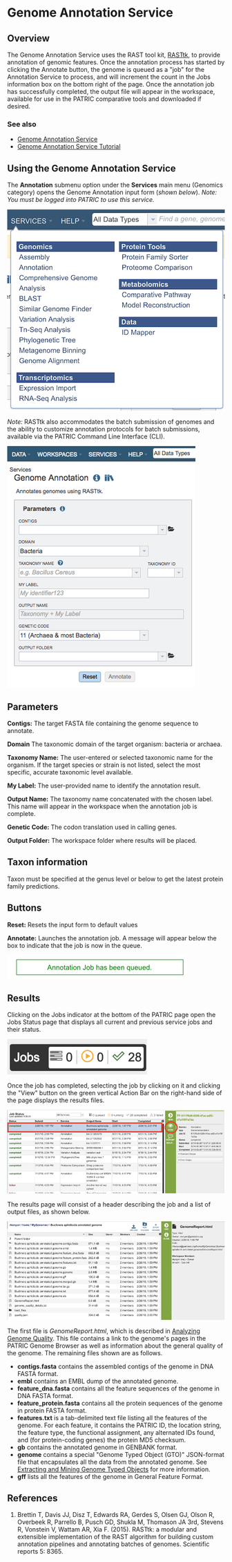 # Genome Annotation Service

## Overview
The Genome Annotation Service uses the RAST tool kit, [RASTtk](https://www.ncbi.nlm.nih.gov/pmc/articles/PMC4322359/), to provide annotation of genomic features. Once the annotation process has started by clicking the Annotate button, the genome is queued as a "job" for the Annotation Service to process, and will increment the count in the Jobs information box on the bottom right of the page. Once the annotation job has successfully completed, the output file will appear in the workspace, available for use in the PATRIC comparative tools and downloaded if desired.

### See also
* [Genome Annotation Service](https://patricbrc.org/app/Annotation)
* [Genome Annotation Service Tutorial](https://docs.patricbrc.org/tutorial/genome_annotation/annotation.html)

## Using the Genome Annotation Service
The **Annotation** submenu option under the **Services** main menu (Genomics category) opens the Genome Annotation input form (*shown below*). *Note: You must be logged into PATRIC to use this service.*

![Annotation Menu](../images/services_menu.png)

*Note:* RASTtk also accommodates the batch submission of genomes and the ability to customize annotation protocols for batch submissions, available via the PATRIC Command Line Interface (CLI).

![Annotation Input Form](../images/annotation_input_form.png)

## Parameters

**Contigs:** The target FASTA file containing the genome sequence to annotate.

**Domain** The taxonomic domain of the target organism: bacteria or
archaea.

**Taxonomy Name:** The user-entered or selected taxonomic name for the organism. If the target species or strain is not listed, select the most specific, accurate taxonomic level available. 

**My Label:** The user-provided name to identify the annotation result.

**Output Name:** The taxonomy name concatenated with the chosen label.  This name will appear in the workspace when the annotation job is complete.

**Genetic Code:** The codon translation used in calling genes.

**Output Folder:** The workspace folder where results will be placed.

## Taxon information
Taxon must be specified at the genus level or below to get the latest
protein family predictions.

## Buttons

**Reset:** Resets the input form to default values

**Annotate:** Launches the annotation job. A message will appear below the box to indicate that the job is now in the queue.

![Job Launch Message](../images/job_launch_message.png)

## Results
Clicking on the Jobs indicator at the bottom of the PATRIC page open the Jobs Status page that displays all current and previous service jobs and their status. 

![Jobs Indicator Bar](../images/jobs_indicator_bar.png)

Once the job has completed, selecting the job by clicking on it and clicking the "View" button on the green vertical Action Bar on the right-hand side of the page displays the results files.

![Job Status Page](../images/job_status_page.png)

The results page will consist of a header describing the job and a list of output files,
as shown below.

![Job Results Page](../images/job_results_page.png "Job Results Page")

The first file is *GenomeReport.html*, which is described in [Analyzing Genome Quality](/tutorial/genome_quality_report/genome_quality_report.html).
This file contains a link to the genome's pages in the PATRIC Genome Browser as well as
information about the general quality of the genome. The remaining files shown are as
follows.

*   **contigs.fasta** contains the assembled contigs of the genome in DNA FASTA format.
*   **embl** contains an EMBL dump of the annotated genome.
*   **feature_dna.fasta** contains all the feature sequences of the genome in DNA FASTA format.
*   **feature_protein.fasta** contains all the protein sequences of the genome in protein
    FASTA format.
*   **features.txt** is a tab-delimited text file listing all the features of the genome.
    For each feature, it contains the PATRIC ID, the location string, the feature type,
    the functional assignment, any alternated IDs found, and (for protein-coding genes)
    the protein MD5 checksum.
*   **gb** contains the annotated genome in GENBANK format.
*   **genome** contains a special "Genome Typed Object (GTO)" JSON-format file that encapsulates all the data from the annotated genome. See [Extracting and Mining Genome Typed Objects](https://docs.patricbrc.org/cli_tutorial/cli_getting_started.html#extracting-and-mining-genome-typed-objects-gtos) for more information.
*   **gff** lists all the features of the genome in General Feature Format.


## References
1. Brettin T, Davis JJ, Disz T, Edwards RA, Gerdes S, Olsen GJ, Olson R, Overbeek R, Parrello B, Pusch GD, Shukla M, Thomason JA 3rd, Stevens R, Vonstein V, Wattam AR, Xia F. (2015). RASTtk: a modular and extensible implementation of the RAST algorithm for building custom annotation pipelines and annotating batches of genomes. Scientific reports 5: 8365.


